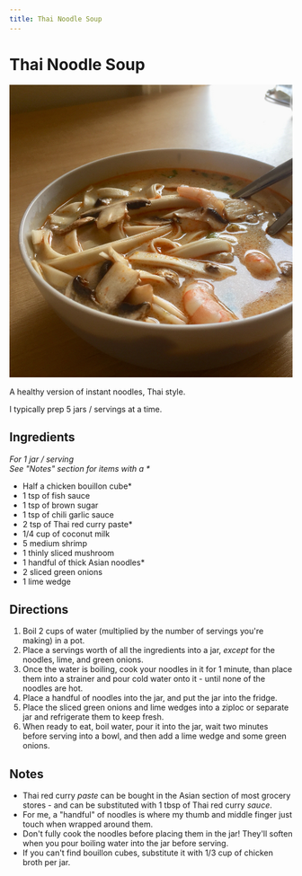 ```yaml
---
title: Thai Noodle Soup
---
```


# Thai Noodle Soup

<div class="recipe-image">

![](../img/cooking/thai-curry-noodle-soup.jpg)
</div>

A healthy version of instant noodles, Thai style.

I typically prep 5 jars / servings at a time.

## Ingredients
_For 1 jar / serving_ \
_See "Notes" section for items with a \*_

- Half a chicken bouillon cube*
- 1 tsp of fish sauce
- 1 tsp of brown sugar
- 1 tsp of chili garlic sauce
- 2 tsp of Thai red curry paste*
- 1/4 cup of coconut milk
- 5 medium shrimp
- 1 thinly sliced mushroom
- 1 handful of thick Asian noodles*
- 2 sliced green onions
- 1 lime wedge

## Directions
1. Boil 2 cups of water (multiplied by the number of servings you're making) in a pot.
2. Place a servings worth of all the ingredients into a jar, _except_ for the noodles, lime, and green onions.
3. Once the water is boiling, cook your noodles in it for 1 minute, than place them into a strainer and pour cold water onto it - until none of the noodles are hot.
4. Place a handful of noodles into the jar, and put the jar into the fridge.
5. Place the sliced green onions and lime wedges into a ziploc or separate jar and refrigerate them to keep fresh.
6. When ready to eat, boil water, pour it into the jar, wait two minutes before serving into a bowl, and then add a lime wedge and some green onions.

## Notes
- Thai red curry _paste_ can be bought in the Asian section of most grocery stores - and can be substituted with 1 tbsp of Thai red curry _sauce_.
- For me, a "handful" of noodles is where my thumb and middle finger just touch when wrapped around them.
- Don't fully cook the noodles before placing them in the jar! They'll soften when you pour boiling water into the jar before serving.
- If you can't find bouillon cubes, substitute it with 1/3 cup of chicken broth per jar.
